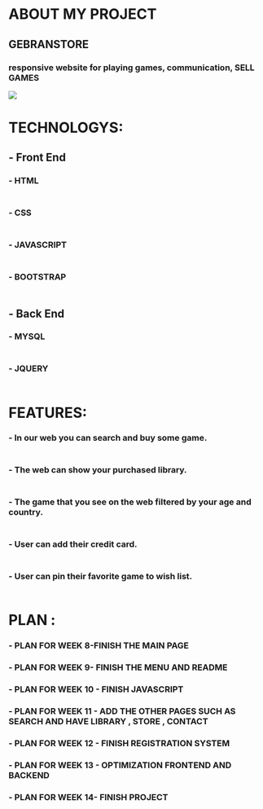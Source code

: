 # ABOUT MY PROJECT
## GEBRANSTORE
 
 
 ### responsive website for playing games, communication, SELL GAMES 
  <img src="https://images.launchbox-app.com/9670ad95-016c-42a2-af83-6e679a890ba2.png">
 
# TECHNOLOGYS:
## - Front End
 ### - **HTML**<br></br>
 ### - **CSS**<br></br>
 ### - **JAVASCRIPT**<br></br>
 ### - **BOOTSTRAP**<br></br>

## - Back End
 ### - **MYSQL**<br></br>
 ### - **JQUERY**<br></br>


 # FEATURES:
 
###  - **In our web you can search and buy some game.**<br></br>

###  - **The web can show your purchased library.**<br></br>

###  - **The game that you see on the web filtered by your age and country.**<br></br>

### - **User can add their credit card.**<br></br>

### - **User can pin their favorite game to wish list.**<br></br>

# PLAN :
### - PLAN FOR WEEK 8-FINISH THE MAIN PAGE
### - PLAN FOR WEEK 9- FINISH THE MENU AND README
### - PLAN FOR WEEK 10 - FINISH JAVASCRIPT
### - PLAN FOR WEEK 11 - ADD THE OTHER PAGES SUCH AS SEARCH AND HAVE LIBRARY , STORE , CONTACT
### - PLAN FOR WEEK 12 - FINISH REGISTRATION SYSTEM
### - PLAN FOR WEEK 13 - OPTIMIZATION FRONTEND AND BACKEND
### - PLAN FOR WEEK 14- FINISH PROJECT
